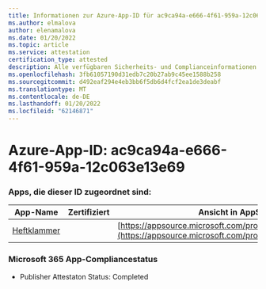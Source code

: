 ```yaml
---
title: Informationen zur Azure-App-ID für ac9ca94a-e666-4f61-959a-12c063e13e69
ms.author: elmalova
author: elenamalova
ms.date: 01/20/2022
ms.topic: article
ms.service: attestation
certification_type: attested
description: Alle verfügbaren Sicherheits- und Complianceinformationen für ac9ca94a-e666-4f61-959a-12c063e13e69.
ms.openlocfilehash: 3fb61057190d31edb7c20b27ab9c45ee1588b258
ms.sourcegitcommit: d492eaf294e4eb3bb6f5db6d4fcf2ea1de3deabf
ms.translationtype: MT
ms.contentlocale: de-DE
ms.lasthandoff: 01/20/2022
ms.locfileid: "62146871"
---
```

# <a name="azure-app-id-ac9ca94a-e666-4f61-959a-12c063e13e69"></a>Azure-App-ID: ac9ca94a-e666-4f61-959a-12c063e13e69


### <a name="apps-associated-with-this-id"></a>Apps, die dieser ID zugeordnet sind:
| **App-Name** | **Zertifiziert** | **Ansicht in AppSource** |
|--------------|---------------|-----------------------|
| [Heftklammer](https://docs.microsoft.com/microsoft-365-app-certification/forward/WA200003281) |  | [https://appsource.microsoft.com/product/office/WA200003281](https://appsource.microsoft.com/product/office/WA200003281) |

### <a name="microsoft-365-app-compliance-status"></a>Microsoft 365 App-Compliancestatus
- Publisher Attestaton Status: Completed

